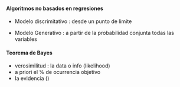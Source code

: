 #### Algoritmos no basados en regresiones

- Modelo discrimitativo : desde un punto de limite

- Modelo Generativo : a partir de la probabilidad conjunta todas las variables

#### Teorema de Bayes
- verosimilitud : la data o info (likelihood)
- a priori el % de ocurrencia objetivo
- la evidencia ()
